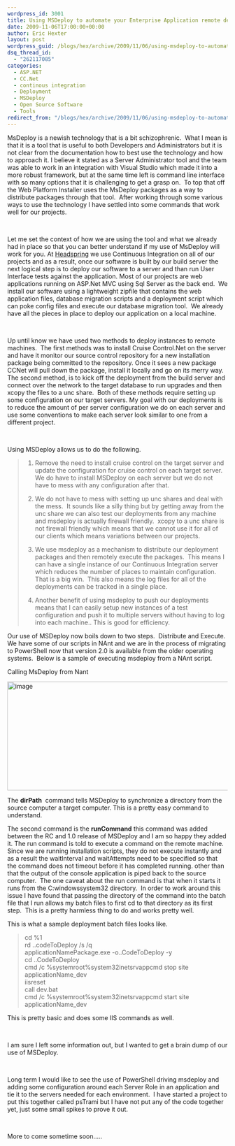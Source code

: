 ```yaml
---
wordpress_id: 3001
title: Using MSDeploy to automate your Enterprise Application remote deployments.
date: 2009-11-06T17:00:00+00:00
author: Eric Hexter
layout: post
wordpress_guid: /blogs/hex/archive/2009/11/06/using-msdeploy-to-automate-your-enterprise-application-remote-deployments.aspx
dsq_thread_id:
  - "262117085"
categories:
  - ASP.NET
  - CC.Net
  - continous integration
  - Deployment
  - MSDeploy
  - Open Source Software
  - Tools
redirect_from: "/blogs/hex/archive/2009/11/06/using-msdeploy-to-automate-your-enterprise-application-remote-deployments.aspx/"
---
```

</p> 

MsDeploy is a newish technology that is a bit schizophrenic.&#160; What I mean is that it is a tool that is useful to both Developers and Administrators but it is not clear from the documentation how to best use the technology and how to approach it. I believe it stated as a Server Administrator tool and the team was able to work in an integration with Visual Studio which made it into a more robust framework, but at the same time left is command line interface with so many options that it is challenging to get a grasp on.&#160; To top that off the Web Platform Installer uses the MsDeploy packages as a way to distribute packages through that tool.&#160; After working through some various ways to use the technology I have settled into some commands that work well for our projects. 

&#160;

Let me set the context of how we are using the tool and what we already had in place so that you can better understand if my use of MsDeploy will work for you. At [Headspring](http://www.headspringsystems.com/) we use Continuous Integration on all of our projects and as a result, once our software is built by our build server the next logical step is to deploy our software to a server and than run User Interface tests against the application. Most of our projects are web applications running on ASP.Net MVC using Sql Server as the back end.&#160; We install our software using a lightweight zipfile that contains the web application files, database migration scripts and a deployment script which can poke config files and execute our database migration tool.&#160; We already have all the pieces in place to deploy our application on a local machine.

&#160;

Up until know we have used two methods to deploy instances to remote machines.&#160; The first methods was to install Cruise Control.Net on the server and have it monitor our source control repository for a new installation package being committed to the repository. Once it sees a new package CCNet will pull down the package, install it locally and go on its merry way.&#160; The second method, is to kick off the deployment from the build server and connect over the network to the target database to run upgrades and then xcopy the files to a unc share.&#160; Both of these methods require setting up some configuration on our target servers. My goal with our deployments is to reduce the amount of per server configuration we do on each server and use some conventions to make each server look similar to one from a different project.

&#160;

Using MSDeploy allows us to do the following.

> 1. Remove the need to install cruise control on the target server and update the configuration for cruise control on each target server.&#160; We do have to install MSDeploy on each server but we do not have to mess with any configuration after that.
> 
> 2. We do not have to mess with setting up unc shares and deal with the mess.&#160; It sounds like a silly thing but by getting away from the unc share we can also test our deployments from any machine and msdeploy is actually firewall friendly.&#160; xcopy to a unc share is not firewall friendly which means that we cannot use it for all of our clients which means variations between our projects.&#160; 
> 
> 3. We use msdeploy as a mechanism to distribute our deployment packages and then remotely execute the packages.&#160; This means I can have a single instance of our Continuous Integration server which reduces the number of places to maintain configuration.&#160; That is a big win.&#160; This also means the log files for all of the deployments can be tracked in a single place.
> 
> 4. Another benefit of using msdeploy to push our deployments means that I can easily setup new instances of a test configuration and push it to multiple servers without having to log into each machine.. This is good for efficiency.

Our use of MSDeploy now boils down to two steps.&#160; Distribute and Execute.&#160; We have some of our scripts in NAnt and we are in the process of migrating to PowerShell now that version 2.0 is available from the older operating systems.&#160; Below is a sample of executing msdeploy from a NAnt script.

Calling MsDeploy from Nant

[<img style="border-right-width: 0px;border-top-width: 0px;border-bottom-width: 0px;border-left-width: 0px" border="0" alt="image" src="http://lostechies.com/erichexter/files/2011/03/image_thumb_19E0E10C.png" width="1028" height="249" />](http://lostechies.com/erichexter/files/2011/03/image_4912CCA3.png)

The **dirPath**&#160; command tells MSDeploy to synchronize a directory from the source computer a target computer. This is a pretty easy command to understand.

The second command is the **runCommand** this command was added between the RC and 1.0 release of MSDeploy and I am so happy they added it. The run command is told to execute a command on the remote machine.&#160; Since we are running installation scripts, they do not execute instantly and as a result the waitInterval and waitAttempts need to be specified so that the command does not timeout before it has completed running. other than that the output of the console application is piped back to the source computer.&#160; The one caveat about the run command is that when it starts it runs from the C:windowssystem32 directory.&#160; In order to work around this issue I have found that passing the directory of the command into the batch file that I run allows my batch files to first cd to that directory as its first step.&#160; This is a pretty harmless thing to do and works pretty well.

This is what a sample deployment batch files looks like.

> cd %1   
> rd ..codeToDeploy /s /q   
> applicationNamePackage.exe -o..CodeToDeploy -y   
> cd ..CodeToDeploy   
> cmd /c %systemroot%system32inetsrvappcmd stop site applicationName_dev   
> iisreset   
> call dev.bat   
> cmd /c %systemroot%system32inetsrvappcmd start site applicationName_dev

This is pretty basic and does some IIS commands as well.&#160; 

&#160;

I am sure I left some information out, but I wanted to get a brain dump of our use of MSDeploy.

&#160;

Long term I would like to see the use of PowerShell driving msdeploy and adding some configuration around each Server Role in an application and tie it to the servers needed for each environment.&#160; I have started a project to put this together called psTrami but I have not put any of the code together yet, just some small spikes to prove it out.

&#160;

More to come sometime soon…..